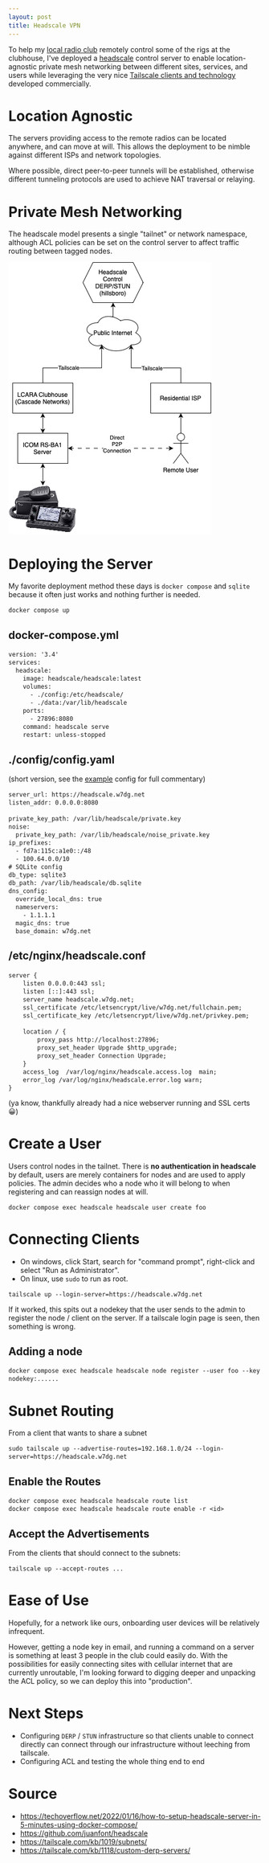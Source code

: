 ```yaml
---
layout: post
title: Headscale VPN
---
```


To help my [local radio club](http://w7dg.org) remotely control some of the rigs
at the clubhouse, I've deployed a
[headscale](https://github.com/juanfont/headscale) control server to enable
location-agnostic private mesh networking between different sites, services, and
users while leveraging the very nice [Tailscale clients and
technology](https://tailscale.com/download/) developed commercially.

# Location Agnostic

The servers providing access to the remote radios can be located anywhere, and
can move at will. This allows the deployment to be nimble against different ISPs
and network topologies.

Where possible, direct peer-to-peer tunnels will be established, otherwise
different tunneling protocols are used to achieve NAT traversal or relaying.

# Private Mesh Networking

The headscale model presents a single "tailnet" or network namespace, although
ACL policies can be set on the control server to affect traffic routing between
tagged nodes. 

<img src="/images/2023-02-05_w7dg_tailscale.png">

# Deploying the Server

My favorite deployment method these days is `docker compose` and `sqlite` because it 
often just works and nothing further is needed.

```
docker compose up
```

## docker-compose.yml

```
version: '3.4'
services:
  headscale:
    image: headscale/headscale:latest
    volumes:
      - ./config:/etc/headscale/
      - ./data:/var/lib/headscale
    ports:
      - 27896:8080
    command: headscale serve
    restart: unless-stopped
```

## ./config/config.yaml

(short version, see the [example](https://github.com/juanfont/headscale/blob/main/config-example.yaml) config for full commentary)

```
server_url: https://headscale.w7dg.net
listen_addr: 0.0.0.0:8080

private_key_path: /var/lib/headscale/private.key
noise:
  private_key_path: /var/lib/headscale/noise_private.key
ip_prefixes:
  - fd7a:115c:a1e0::/48
  - 100.64.0.0/10
# SQLite config
db_type: sqlite3
db_path: /var/lib/headscale/db.sqlite
dns_config:
  override_local_dns: true
  nameservers:
    - 1.1.1.1
  magic_dns: true
  base_domain: w7dg.net
```

## /etc/nginx/headscale.conf

```
server {
    listen 0.0.0.0:443 ssl;
    listen [::]:443 ssl;
    server_name headscale.w7dg.net;
    ssl_certificate /etc/letsencrypt/live/w7dg.net/fullchain.pem;
    ssl_certificate_key /etc/letsencrypt/live/w7dg.net/privkey.pem;

    location / {
        proxy_pass http://localhost:27896;
        proxy_set_header Upgrade $http_upgrade;
        proxy_set_header Connection Upgrade;
    }
    access_log  /var/log/nginx/headscale.access.log  main;
    error_log /var/log/nginx/headscale.error.log warn;
}
```

(ya know, thankfully already had a nice webserver running and SSL certs 😀)

# Create a User

Users control nodes in the tailnet. There is **no authentication in headscale**
by default, users are merely containers for nodes and are used to apply
policies. The admin decides who a node who it will belong to when registering
and can reassign nodes at will.

```
docker compose exec headscale headscale user create foo
```

# Connecting Clients

* On windows, click Start, search for "command prompt", right-click and select
  "Run as Administrator".
* On linux, use `sudo` to run as root.

```
tailscale up --login-server=https://headscale.w7dg.net
```

If it worked, this spits out a nodekey that the user sends to the admin to
register the node / client on the server. If a tailscale login page is seen,
then something is wrong.

## Adding a node

```
docker compose exec headscale headscale node register --user foo --key nodekey:......
```

# Subnet Routing

From a client that wants to share a subnet

```
sudo tailscale up --advertise-routes=192.168.1.0/24 --login-server=https://headscale.w7dg.net
```

## Enable the Routes

```
docker compose exec headscale headscale route list
docker compose exec headscale headscale route enable -r <id>
```

## Accept the Advertisements

From the clients that should connect to the subnets:

```
tailscale up --accept-routes ...
```

# Ease of Use

Hopefully, for a network like ours, onboarding user devices will be relatively infrequent.

However, getting a node key in email, and running a command on a server is
something at least 3 people in the club could easily do. With the
possibilities for easily connecting sites with cellular internet that are
currently unroutable, I'm looking forward to digging deeper and unpacking the ACL policy,
so we can deploy this into "production".

# Next Steps

* Configuring `DERP` / `STUN` infrastructure so that clients unable to connect
  directly can connect through our infrastructure without leeching from tailscale.
* Configuring ACL and testing the whole thing end to end

# Source

* https://techoverflow.net/2022/01/16/how-to-setup-headscale-server-in-5-minutes-using-docker-compose/
* https://github.com/juanfont/headscale
* https://tailscale.com/kb/1019/subnets/
* https://tailscale.com/kb/1118/custom-derp-servers/